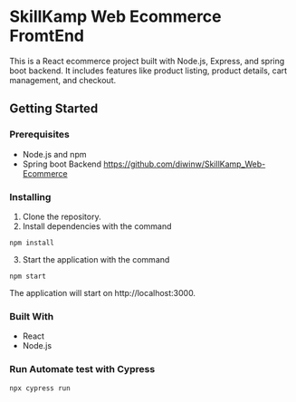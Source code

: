 # SkillKamp Web Ecommerce FromtEnd

This is a React ecommerce project built with Node.js, Express, and spring boot backend. It includes features like product listing, product details, cart management, and checkout.

## Getting Started

### Prerequisites

- Node.js and npm
- Spring boot Backend https://github.com/diwinw/SkillKamp_Web-Ecommerce

### Installing

1. Clone the repository.
2. Install dependencies with the command

```
npm install
```

3. Start the application with the command

```
npm start
```

The application will start on http://localhost:3000.

### Built With

- React
- Node.js

### Run Automate test with Cypress

```
npx cypress run
```
